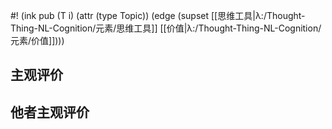 #! (ink pub (T i) (attr (type Topic)) (edge (supset [[思维工具|λ:/Thought-Thing-NL-Cognition/元素/思维工具]] [[价值|λ:/Thought-Thing-NL-Cognition/元素/价值]])))


## 主观评价


## 他者主观评价
